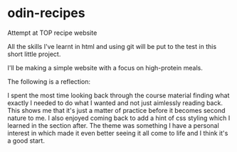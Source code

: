 # odin-recipes
Attempt at TOP recipe website 

All the skills I've learnt in html and using git will
be put to the test in this short little project.

I'll be making a simple website with a focus on high-protein meals.

The following is a reflection:

I spent the most time looking back through the course material finding what exactly I needed to do what I wanted and not just aimlessly reading back. This shows me that it's just a matter of practice before it becomes second nature to me. I also enjoyed coming back to add a hint of css styling which I learned in the section after. The theme was something I have a personal interest in which made it even better seeing it all come to life and I think it's a good start.